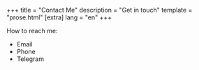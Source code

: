 +++
title = "Contact Me"
description = "Get in touch"
template = "prose.html"
[extra]
lang = "en"
+++

How to reach me:

- Email
- Phone
- Telegram
